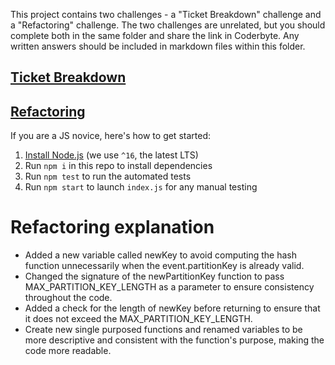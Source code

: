 This project contains two challenges - a "Ticket Breakdown" challenge and a
"Refactoring" challenge. The two challenges are unrelated, but you should
complete both in the same folder and share the link in Coderbyte. Any written
answers should be included in markdown files within this folder.

## [Ticket Breakdown](Ticket_Breakdown.md)

## [Refactoring](Refactoring.md)

If you are a JS novice, here's how to get started:

1. [Install Node.js](https://nodejs.org/en/download/) (we use `^16`, the latest
   LTS)
2. Run `npm i` in this repo to install dependencies
3. Run `npm test` to run the automated tests
4. Run `npm start` to launch `index.js` for any manual testing

# Refactoring explanation

- Added a new variable called newKey to avoid computing the hash function
  unnecessarily when the event.partitionKey is already valid.
- Changed the signature of the newPartitionKey function to pass
  MAX_PARTITION_KEY_LENGTH as a parameter to ensure consistency throughout the
  code.
- Added a check for the length of newKey before returning to ensure that it does
  not exceed the MAX_PARTITION_KEY_LENGTH.
- Create new single purposed functions and renamed variables to be more
  descriptive and consistent with the function's purpose, making the code more
  readable.
